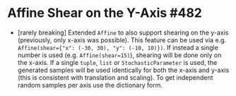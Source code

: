 # Affine Shear on the Y-Axis #482

* [rarely breaking] Extended `Affine` to also support shearing on the
  y-axis (previously, only x-axis was possible). This feature can be used
  via e.g. ``Affine(shear={"x": (-30, 30), "y": (-10, 10)})``. If instead
  a single number is used (e.g. ``Affine(shear=15)``), shearing will be done
  only on the x-axis. If a single ``tuple``, ``list`` or
  ``StochasticParameter`` is used, the generated samples will be used
  identically for both the x-axis and y-axis (this is consistent with
  translation and scaling). To get independent random samples per axis use
  the dictionary form.
